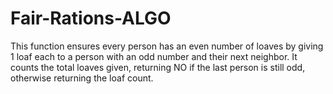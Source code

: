 
# Fair-Rations-ALGO
This function ensures every person has an even number of loaves by giving 1 loaf each to a person with an odd number and their next neighbor. It counts the total loaves given, returning NO if the last person is still odd, otherwise returning the loaf count.
